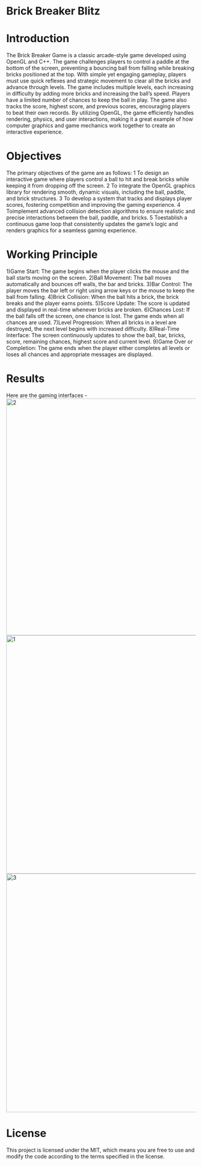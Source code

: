 # Brick Breaker Blitz

# Introduction
 The Brick Breaker Game is a classic arcade-style game developed using OpenGL and
 C++. The game challenges players to control a paddle at the bottom of the screen,
 preventing a bouncing ball from falling while breaking bricks positioned at the top. With
 simple yet engaging gameplay, players must use quick reflexes and strategic movement to
 clear all the bricks and advance through levels. The game includes multiple levels, each
 increasing in difficulty by adding more bricks and increasing the ball’s speed. Players have
 a limited number of chances to keep the ball in play. The game also tracks the score,
 highest score, and previous scores, encouraging players to beat their own records. By
 utilizing OpenGL, the game efficiently handles rendering, physics, and user interactions,
 making it a great example of how computer graphics and game mechanics work together
 to create an interactive experience.

 # Objectives
  The primary objectives of the game are as follows:
 1 To design an interactive game where players control a ball to hit and break bricks
 while keeping it from dropping off the screen.
 2 To integrate the OpenGL graphics library for rendering smooth, dynamic visuals,
 including the ball, paddle, and brick structures.
 3 To develop a system that tracks and displays player scores, fostering competition
 and improving the gaming experience.
 4 Toimplement advanced collision detection algorithms to ensure realistic and precise
 interactions between the ball, paddle, and bricks.
 5 Toestablish a continuous game loop that consistently updates the game’s logic and
 renders graphics for a seamless gaming experience.

# Working Principle
1)Game Start: The game begins when the player clicks the mouse and the ball starts moving on the screen.
2)Ball Movement: The ball moves automatically and bounces off walls, the bar and bricks.
3)Bar Control: The player moves the bar left or right using arrow keys or the mouse to keep the ball from falling.
4)Brick Collision: When the ball hits a brick, the brick breaks and the player earns points.
5)Score Update: The score is updated and displayed in real-time whenever bricks are broken.
6)Chances Lost: If the ball falls off the screen, one chance is lost. The game ends when all chances are used.
7)Level Progression: When all bricks in a level are destroyed, the next level begins with increased difficulty.
8)Real-Time Interface: The screen continuously updates to show the ball, bar, bricks, score, remaining chances, highest score and current level.
9)Game Over or Completion: The game ends when the player either completes all levels or loses all chances and appropriate messages are displayed.

 # Results
Here are the gaming interfaces -
<img width="951" height="630" alt="2" src="https://github.com/user-attachments/assets/c5ece034-a09f-49ea-9831-f445bec8b15c" />
<img width="953" height="634" alt="1" src="https://github.com/user-attachments/assets/32940dbd-4516-4d3a-80be-4df5ab913de7" />
<img width="951" height="635" alt="3" src="https://github.com/user-attachments/assets/874be674-a3af-42fa-9bbb-bcfcaa6bb515" />

 # License
This project is licensed under the MIT, which means you are free to use and modify the code according to the terms specified in the license.

